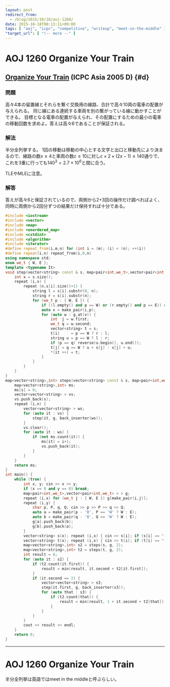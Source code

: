 ```yaml
---
layout: post
redirect_from:
  - /blog/2015/10/18/aoj-1260/
date: 2015-10-18T00:13:11+09:00
tags: [ "aoj", "icpc", "competitive", "writeup", "meet-in-the-middle" ]
"target_url": [ "!-- more --" ]
---
```


# AOJ 1260 Organize Your Train

## [Organize Your Train](http://judge.u-aizu.ac.jp/onlinejudge/description.jsp?id=1260) (ICPC Asia 2005 D) {#d}

### 問題

高々4本の留置線とそれらを繋ぐ交換用の線路、合計で高々10両の電車の配置が与えられる。
同じ線にある連続する車両を別の繋がっている線に動かすことができる。
目標となる電車の配置が与えられ、その配置にするための最小の電車の移動回数を求めよ。答えは高々6であることが保証される。

### 解法

半分全列挙する。
1回の移動は移動の中心とする文字と出口と移動先により決まるので、線路の数$x \le 4$と車両の数$c \le 10$に対し$c \times 2 \times (2x - 1) \le 140$通りで、これを3重に行っても$140^3 = 2.7\times 10^6$と間に合う。

TLEやMLEに注意。

### 解答

答えが高々6と保証されているので、両側から2+3回の操作だけ調べればよく、同時に両側から2回分ずつの結果だけ保持すれば十分である。

``` c++
#include <iostream>
#include <vector>
#include <map>
#include <unordered_map>
#include <cstdint>
#include <algorithm>
#include <iterator>
#define repeat_from(i,m,n) for (int i = (m); (i) < (n); ++(i))
#define repeat(i,n) repeat_from(i,0,n)
using namespace std;
enum we_t { W, E };
template <typename It>
void step(vector<string> const & s, map<pair<int,we_t>,vector<pair<int,we_t> > > const & g, It it) {
    int x = s.size();
    repeat (i,x) {
        repeat (n,s[i].size()+1) {
            string l = s[i].substr(0, n);
            string r = s[i].substr(n);
            for (we_t p : { W, E }) {
                if ((l.empty() and p == W) or (r.empty() and p == E)) continue;
                auto v = make_pair(i,p);
                for (auto w : g.at(v)) {
                    int  j = w.first;
                    we_t q = w.second;
                    vector<string> t = s;
                    t[i]     = p == W ? r : l;
                    string u = p == W ? l : r;
                    if (p == q) reverse(u.begin(), u.end());
                    t[j] = q == W ? u + s[j] : s[j] + u;
                    *(it ++) = t;
                }
            }
        }
    }
}
map<vector<string>,int> steps(vector<string> const & s, map<pair<int,we_t>,vector<pair<int,we_t> > > const & g, int n) {
    map<vector<string>,int> ms;
    ms[s] = 0;
    vector<vector<string> > vs;
    vs.push_back(s);
    repeat (i,n) {
        vector<vector<string> > ws;
        for (auto it : vs) {
            step(it, g, back_inserter(ws));
        }
        vs.clear();
        for (auto it : ws) {
            if (not ms.count(it)) {
                ms[it] = i+1;
                vs.push_back(it);
            }
        }
    }
    return ms;
}
int main() {
    while (true) {
        int x, y; cin >> x >> y;
        if (x == 0 and y == 0) break;
        map<pair<int,we_t>,vector<pair<int,we_t> > > g;
        repeat (i,x) for (we_t j : { W, E }) g[make_pair(i,j)];
        repeat (i,y) {
            char p, P, q, Q; cin >> p >> P >> q >> Q;
            auto a = make_pair(p - '0', P == 'W' ? W : E);
            auto b = make_pair(q - '0', Q == 'W' ? W : E);
            g[a].push_back(b);
            g[b].push_back(a);
        }
        vector<string> s(x); repeat (i,x) { cin >> s[i]; if (s[i] == "-") s[i].clear(); }
        vector<string> t(x); repeat (i,x) { cin >> t[i]; if (t[i] == "-") t[i].clear(); }
        map<vector<string>,int> s2 = steps(s, g, 2);
        map<vector<string>,int> t2 = steps(t, g, 2);
        int result = 6;
        for (auto it : s2) {
            if (t2.count(it.first)) {
                result = min(result, it.second + t2[it.first]);
            }
            if (it.second == 2) {
                vector<vector<string> > s3;
                step(it.first, g, back_inserter(s3));
                for (auto that : s3) {
                    if (t2.count(that)) {
                        result = min(result, 1 + it.second + t2[that]);
                    }
                }
            }
        }
        cout << result << endl;
    }
    return 0;
}
```

---

# AOJ 1260 Organize Your Train

半分全列挙は英語ではmeet in the middleと呼ぶらしい。
